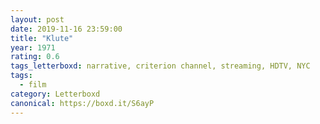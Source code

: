 ```yaml
---
layout: post 
date: 2019-11-16 23:59:00
title: "Klute"
year: 1971
rating: 0.6
tags_letterboxd: narrative, criterion channel, streaming, HDTV, NYC
tags:
  - film
category: Letterboxd
canonical: https://boxd.it/S6ayP
---
```

